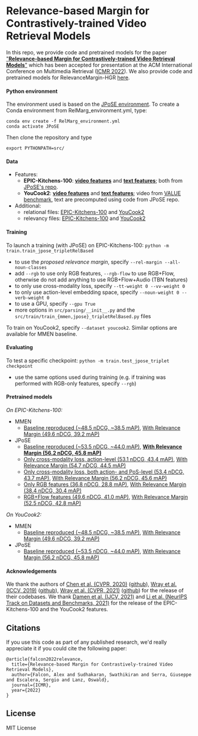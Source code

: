 # Relevance-based Margin for Contrastively-trained Video Retrieval Models
In this repo, we provide code and pretrained models for the paper ["**Relevance-based Margin for Contrastively-trained Video Retrieval Models**"](https://arxiv.org/abs/2204.13001) which has been accepted for presentation at the ACM International Conference on Multimedia Retrieval ([ICMR 2022](https://www.icmr2022.org/)).
We also provide code and pretrained models for RelevanceMargin-HGR [here](https://github.com/aranciokov/RelevanceMargin-HGR-ICMR22).

#### Python environment
The environment used is based on the [JPoSE environment](https://github.com/mwray/Joint-Part-of-Speech-Embeddings/blob/main/JPOSE_environment.yml). To create a Conda environment from RelMarg_environment.yml, type:
```
conda env create -f RelMarg_environment.yml
conda activate JPoSE
```
Then clone the repository and type
```
export PYTHONPATH=src/
```

#### Data
- Features: 
    - **EPIC-Kitchens-100**: [**video features**](https://drive.google.com/file/d/1zfhXvAwG7ivX7hGM6d9tpplcX_65OxJM/view?usp=sharing) and [**text features**](https://drive.google.com/file/d/1Y2bxqZD4d-fHxY3J2R215HhmnmGFUf3w/view?usp=sharing); both from [JPoSE's repo](https://github.com/mwray/Joint-Part-of-Speech-Embeddings). 
    - **YouCook2**: [**video features**](https://drive.google.com/file/d/1zKsdTWla6ZZeFDl8dJX8eTbk2b8PQ2-X/view?usp=sharing) and [**text features**](https://drive.google.com/file/d/1QenKgwSsNT-aPA3E1tvTsasinf4LwuFx/view?usp=sharing); video from [VALUE benchmark](https://value-benchmark.github.io), text are precomputed using code from JPoSE repo.
- Additional:
    - relational files: [EPIC-Kitchens-100](https://drive.google.com/file/d/19OwYx093iBSPUaYTB9hYiAdRkTneJVC8/view?usp=sharing) and [YouCook2](https://drive.google.com/file/d/1F3BCFy0CaM_q0rF9Ja89xW1WwYHJEC6d/view?usp=sharing)
    - relevancy files: [EPIC-Kitchens-100](https://drive.google.com/file/d/1glmRIRZ9y6iiJ--Qk6CR2hRwajR6N0Gb/view?usp=sharing) and [YouCook2](https://drive.google.com/file/d/1MHQ77-1k62WzIDND9XNY74deAZ5OG3ss/view?usp=sharing)

#### Training
To launch a training (with JPoSE) on EPIC-Kitchens-100:
``python -m train.train_jpose_tripletRelBased``
- to use the *proposed relevance margin*, specify ``--rel-margin --all-noun-classes``
- add ``--rgb`` to use only RGB features, ``--rgb-flow`` to use RGB+Flow, otherwise do not add anything to use RGB+Flow+Audio (TBN features)
- to only use cross-modality loss, specify ``--tt-weight 0 --vv-weight 0``
- to only use action-level embedding space, specify ``--noun-weight 0 --verb-weight 0``
- to use a GPU, specify ``--gpu True``
- more options in ``src/parsing/__init__.py`` and the ``src/train/train_{mmen,jpose}_tripletRelBased.py`` files

To train on YouCook2, specify ``--dataset youcook2``. Similar options are available for MMEN baseline.

#### Evaluating
To test a specific checkpoint:
``python -m train.test_jpose_triplet checkpoint``
- use the same options used during training (e.g. if training was performed with RGB-only features, specify ``--rgb``)

#### Pretrained models
*On EPIC-Kitchens-100:*
- MMEN
  - [Baseline reproduced (~48.5 nDCG, ~38.5 mAP)](https://drive.google.com/file/d/17cRJarPwTujdKjrvdfDdbivu8kh3tfl4/view?usp=sharing), [With Relevance Margin (49.6 nDCG, 39.2 mAP)](https://drive.google.com/file/d/1a2O_bsfrHO1cM_fMXhn0LS2ESoWWUMO1/view?usp=sharing)
- JPoSE
  - [Baseline reproduced (~53.5 nDCG, ~44.0 mAP)](https://drive.google.com/file/d/129b4LfjL_P2XrKnjkapmAL0jS3tzF411/view?usp=sharing), [**With Relevance Margin (56.2 nDCG, 45.8 mAP)**](https://drive.google.com/file/d/1vHGJYsoswL-dx-S78foKAvDrFqa5acEF/view?usp=sharing)
  - [Only cross-modality loss, action-level (53.1 nDCG, 43.4 mAP)](https://drive.google.com/file/d/1LiRy-dTQp90OUUdvlNXUtHjNByhDl5LC/view?usp=sharing), [With Relevance Margin (54.7 nDCG, 44.5 mAP)]()
  - [Only cross-modality loss, both action- and PoS-level (53.4 nDCG, 43.7 mAP)](https://drive.google.com/file/d/1Z812z8N0BWLQrvWZeGfgoZFEFOWpb7if/view?usp=sharing), [With Relevance Margin (56.2 nDCG, 45.6 mAP)](https://drive.google.com/file/d/1wZp1trXv0467sq4_VvRvBGX2F8Ja3u7d/view?usp=sharing)
  - [Only RGB features (36.8 nDCG, 28.8 mAP)](https://drive.google.com/file/d/15_lLU71_4CYujsmDbNJurd6JT3chwMdh/view?usp=sharing), [With Relevance Margin (38.4 nDCG, 30.4 mAP)](https://drive.google.com/file/d/1jW2hcqLr0U8oY_gIZX8ZwEXt7-wWCwZM/view?usp=sharing)
  - [RGB+Flow features (49.6 nDCG, 41.0 mAP)](https://drive.google.com/file/d/1k1lf9ZkIzDTZJ3HwlmGE_RqsjKaU_lWm/view?usp=sharing), [With Relevance Margin (52.5 nDCG, 42.8 mAP)](https://drive.google.com/file/d/1hfYyNBM0b0trkvNRh9pLgLK1aG-3pMa2/view?usp=sharing)
  
*On YouCook2:*
- MMEN
  - [Baseline reproduced (~48.5 nDCG, ~38.5 mAP)](https://drive.google.com/file/d/1I35M4ucexWPZ_hin-ErYwvEEW5iANgby/view?usp=sharing), [With Relevance Margin (49.6 nDCG, 39.2 mAP)](https://drive.google.com/file/d/1Kcu4Sh8GGaZTa9JVJXe9if16ckEDockv/view?usp=sharing)
- JPoSE
  - [Baseline reproduced (~53.5 nDCG, ~44.0 mAP)](https://drive.google.com/file/d/1dW_6ntBV9mVdPaEmwpZGDgbXFu1NyPs-/view?usp=sharing), [With Relevance Margin (56.2 nDCG, 45.8 mAP)](https://drive.google.com/file/d/1b65THUJDeZiOKp24drSkUSF3xfHZgiQP/view?usp=sharing)

#### Acknowledgements
We thank the authors of 
 [Chen et al. (CVPR, 2020)](https://arxiv.org/abs/2003.00392) ([github](https://github.com/cshizhe/hgr_v2t)),
 [Wray et al. (ICCV, 2019)](https://openaccess.thecvf.com/content_ICCV_2019/papers/Wray_Fine-Grained_Action_Retrieval_Through_Multiple_Parts-of-Speech_Embeddings_ICCV_2019_paper.pdf) ([github](https://github.com/mwray/Joint-Part-of-Speech-Embeddings)),
 [Wray et al. (CVPR, 2021)](https://arxiv.org/abs/2103.10095) ([github](https://github.com/mwray/Semantic-Video-Retrieval))
 for the release of their codebases. We thank [Damen et al. (IJCV, 2021)](https://arxiv.org/abs/2006.13256) and [Li et al. (NeurIPS Track on Datasets and Benchmarks, 2021)](https://arxiv.org/abs/2106.04632) for the release of the EPIC-Kitchens-100 and the YouCook2 features.

## Citations
If you use this code as part of any published research, we'd really appreciate it if you could cite the following paper:
```text
@article{falcon2022relevance,
  title={Relevance-based Margin for Contrastively-trained Video Retrieval Models},
  author={Falcon, Alex and Sudhakaran, Swathikiran and Serra, Giuseppe and Escalera, Sergio and Lanz, Oswald},
  journal={ICMR},
  year={2022}
}
```

## License

MIT License
